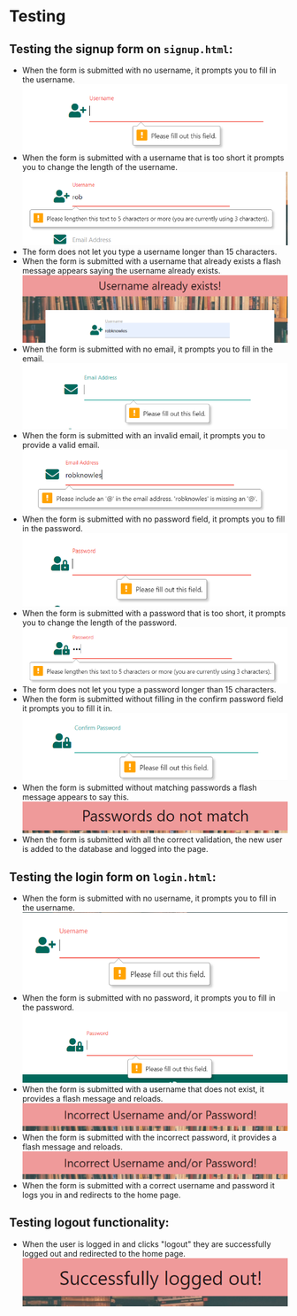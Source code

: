 # Testing

## Testing the signup form on `signup.html`:

- When the form is submitted with no username, it prompts you to fill in the username.
![Screenshot of no username](static/images/testing/no-username.png)
- When the form is submitted with a username that is too short it prompts you to change the length of the username.
![Screenshot of too short username](static/images/testing/username-too-short.png)
- The form does not let you type a username longer than 15 characters.
- When the form is submitted with a username that already exists a flash message appears saying the username already exists.
![Screenshot of username already exists flash message](static/images/testing/username-exists.png)
- When the form is submitted with no email, it prompts you to fill in the email.
![Screenshot of no email](static/images/testing/no-email.png)
- When the form is submitted with an invalid email, it prompts you to provide a valid email.
![Screenshot of invalid email](static/images/testing/incorrect-email.png)
- When the form is submitted with no password field, it prompts you to fill in the password.
![Screenshot of no password](static/images/testing/no-password.png)
- When the form is submitted with a password that is too short, it prompts you to change the length of the password.
![Screenshot of too short password](static/images/testing/password-too-short.png)
- The form does not let you type a password longer than 15 characters.
- When the form is submitted without filling in the confirm password field it prompts you to fill it in.
![Screenshot of no confirmed password](static/images/testing/no-confirm.png)
- When the form is submitted without matching passwords a flash message appears to say this.
![Screenshot of passwords not matching flash message](static/images/testing/passwords-not-match.png)
- When the form is submitted with all the correct validation, the new user is added to the database and logged into the page.

## Testing the login form on `login.html`:

- When the form is submitted with no username, it prompts you to fill in the username.
![Screenshot of no username](static/images/testing/no-login-username.png)
- When the form is submitted with no password, it prompts you to fill in the password.
![Screenshot of no password](static/images/testing/no-login-password.png)
- When the form is submitted with a username that does not exist, it provides a flash message and reloads.
![Screenshot of flash message](static/images/testing/incorrect-username-or-password.png)
- When the form is submitted with the incorrect password, it provides a flash message and reloads.
![Screenshot of flash message](static/images/testing/incorrect-username-or-password.png)
- When the form is submitted with a correct username and password it logs you in and redirects to the home page.

## Testing logout functionality:

- When the user is logged in and clicks "logout" they are successfully logged out and redirected to the home page.
![Screenshot of successful logout](static/images/testing/logout-test.png)